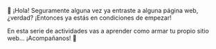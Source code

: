 :wave: ¡Hola! Seguramente alguna vez ya entraste a alguna página web, ¿verdad? ¡Entonces ya estás en condiciones de empezar!

En esta serie de actividades vas a aprender como armar tu propio sitio web... ¡Acompañanos! :muscle:
 
